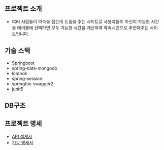 ## 프로젝트 소개
- 여러 사람들이 약속을 잡는데 도움을 주는 사이트로 사용자들이 자신이 가능한 시간을 테이블에 선택하면 모두 가능한 시간을 계산하여 약속시간으로 추천해주는 사이트입니다.

## 기술 스택
   - Springboot
   - spring-data-mongodb
   - lombok
   - spring-session
   - springfox-swagger2
   - junit5
   
## DB구조


## 프로젝트 명세
- [API 설계서](https://app.swaggerhub.com/apis/su-ram/momo/1.0.0#/)
- [기능 명세서](https://www.notion.so/452c8c2414eb4e728c4f276fd02b075f?v=ab3467090fbf4f1ba295b68434339353)
